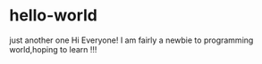 # hello-world
just another one
Hi Everyone!
I am fairly a newbie to programming world,hoping to learn !!!
